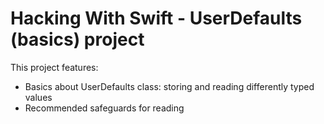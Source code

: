# Hacking With Swift - UserDefaults (basics) project

This project features:
- Basics about UserDefaults class: storing and reading differently typed values
- Recommended safeguards for reading
